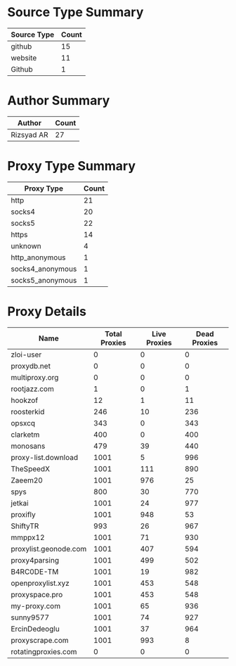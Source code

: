 # Source Type Summary

| Source Type | Count |
|-------------|-------|
| github | 15 |
| website | 11 |
| Github | 1 |


# Author Summary

| Author | Count |
|--------|-------|
| Rizsyad AR | 27 |


# Proxy Type Summary

| Proxy Type | Count |
|------------|-------|
| http | 21 |
| socks4 | 20 |
| socks5 | 22 |
| https | 14 |
| unknown | 4 |
| http_anonymous | 1 |
| socks4_anonymous | 1 |
| socks5_anonymous | 1 |


# Proxy Details

| Name | Total Proxies | Live Proxies | Dead Proxies |
|------|---------------|--------------|---------------|
| zloi-user | 0 | 0 | 0 |
| proxydb.net | 0 | 0 | 0 |
| multiproxy.org | 0 | 0 | 0 |
| rootjazz.com | 1 | 0 | 1 |
| hookzof | 12 | 1 | 11 |
| roosterkid | 246 | 10 | 236 |
| opsxcq | 343 | 0 | 343 |
| clarketm | 400 | 0 | 400 |
| monosans | 479 | 39 | 440 |
| proxy-list.download | 1001 | 5 | 996 |
| TheSpeedX | 1001 | 111 | 890 |
| Zaeem20 | 1001 | 976 | 25 |
| spys | 800 | 30 | 770 |
| jetkai | 1001 | 24 | 977 |
| proxifly | 1001 | 948 | 53 |
| ShiftyTR | 993 | 26 | 967 |
| mmppx12 | 1001 | 71 | 930 |
| proxylist.geonode.com | 1001 | 407 | 594 |
| proxy4parsing | 1001 | 499 | 502 |
| B4RC0DE-TM | 1001 | 19 | 982 |
| openproxylist.xyz | 1001 | 453 | 548 |
| proxyspace.pro | 1001 | 453 | 548 |
| my-proxy.com | 1001 | 65 | 936 |
| sunny9577 | 1001 | 74 | 927 |
| ErcinDedeoglu | 1001 | 37 | 964 |
| proxyscrape.com | 1001 | 993 | 8 |
| rotatingproxies.com | 0 | 0 | 0 |

